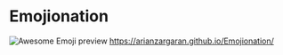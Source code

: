 # Emojionation
![Awesome Emoji preview](https://arianzargaran.github.io/Emojionation/stylings/preview/firstpreview.png)
https://arianzargaran.github.io/Emojionation/

